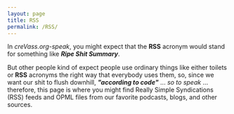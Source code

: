 ```yaml
---
layout: page
title: RSS
permalink: /RSS/
---
```


In *creVass.org-speak*, you might expect that the **RSS** acronym would stand for something like ***Ripe Shit Summary***.

But other people kind of expect people use ordinary things like either toilets or **RSS** acronyms the right way that everybody uses them, so, since we want our shit to flush downhill, ***"according to code"*** ... *so to speak* ... therefore, this page is where you might find Really Simple Syndications (RSS) feeds and OPML files from our favorite podcasts, blogs, and other sources.